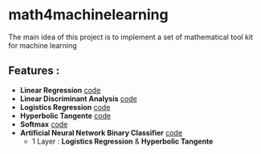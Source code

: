 # math4machinelearning
The main idea of this project is to implement a set of mathematical tool kit for machine learning



## Features :



  - __Linear Regression__  [code](https://github.com/somkietacode/math4machinelearning/blob/main/linearregression/linearregression.py)
  - __Linear Discriminant Analysis__ [code](https://github.com/somkietacode/math4machinelearning/blob/main/lineardiscriminantanalysis/lineardiscriminantanalysis.py)
  - __Logistics Regression__  [code](https://github.com/somkietacode/math4machinelearning/blob/main/logisticregression/logisticregession.py)
  - __Hyperbolic Tangente__ [code](https://github.com/somkietacode/math4machinelearning/blob/main/tanhregression/tanhregression.py)
  - __Softmax__ [code](https://github.com/somkietacode/math4machinelearning/blob/main/softmaxregression/softmaxregession.py)
  - __Artificial Neural Network Binary Classifier__ [code](https://github.com/somkietacode/math4machinelearning/blob/main/artificialneuralnetwork/artificialneuralnetwork_classifier.py)
    + 1 Layer : __Logistics Regression__ & __Hyperbolic Tangente__ 
